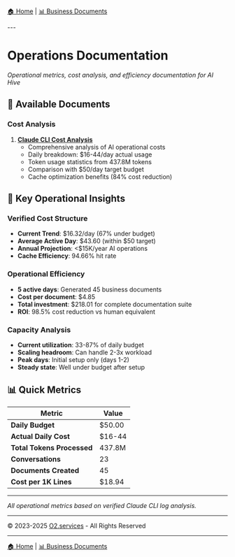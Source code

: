 [🏠 Home](../../README.md) | [📊 Business Documents](../index.md)

<link rel="stylesheet" href="../../assets/css/styles.css">
---

# Operations Documentation

*Operational metrics, cost analysis, and efficiency documentation for AI Hive*

## 📄 Available Documents

### Cost Analysis

1. **[Claude CLI Cost Analysis](claude-cli-cost-analysis.md)**
   - Comprehensive analysis of AI operational costs
   - Daily breakdown: $16-44/day actual usage
   - Token usage statistics from 437.8M tokens
   - Comparison with $50/day target budget
   - Cache optimization benefits (84% cost reduction)

## 🎯 Key Operational Insights

### Verified Cost Structure
- **Current Trend**: $16.32/day (67% under budget)
- **Average Active Day**: $43.60 (within $50 target)
- **Annual Projection**: <$15K/year AI operations
- **Cache Efficiency**: 94.66% hit rate

### Operational Efficiency
- **5 active days**: Generated 45 business documents
- **Cost per document**: $4.85
- **Total investment**: $218.01 for complete documentation suite
- **ROI**: 98.5% cost reduction vs human equivalent

### Capacity Analysis
- **Current utilization**: 33-87% of daily budget
- **Scaling headroom**: Can handle 2-3x workload
- **Peak days**: Initial setup only (days 1-2)
- **Steady state**: Well under budget after setup

## 📊 Quick Metrics

| Metric | Value |
|--------|-------|
| **Daily Budget** | $50.00 |
| **Actual Daily Cost** | $16-44 |
| **Total Tokens Processed** | 437.8M |
| **Conversations** | 23 |
| **Documents Created** | 45 |
| **Cost per 1K Lines** | $18.94 |

---

*All operational metrics based on verified Claude CLI log analysis.*

---

© 2023-2025 [O2.services](https://O2.services) - All Rights Reserved

---

[🏠 Home](../../README.md) | [📊 Business Documents](../index.md)
